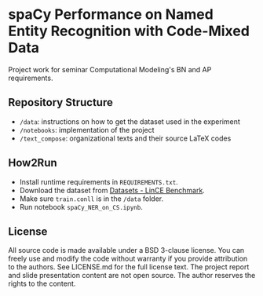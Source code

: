 # spaCy Performance on Named Entity Recognition with Code-Mixed Data

Project work for seminar Computational Modeling's BN and AP requirements.

## Repository Structure

- ``/data``: instructions on how to get the dataset used in the experiment
- ``/notebooks``: implementation of the project
- ``/text_compose``: organizational texts and their source LaTeX codes

## How2Run

- Install runtime requirements in ``REQUIREMENTS.txt``.
- Download the dataset from [Datasets - LinCE Benchmark](https://ritual.uh.edu/lince/datasets).
- Make sure ``train.conll`` is in the `/data` folder.
- Run notebook `spaCy_NER_on_CS.ipynb`.

## License

All source code is made available under a BSD 3-clause license. You can freely use and modify the code without warranty if you provide attribution to the authors. See LICENSE.md for the full license text. The project report and slide presentation content are not open source. The author reserves the rights to the content.

